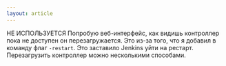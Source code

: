 ```yaml
---
layout: article
---
```

НЕ ИСПОЛЬЗУЕТСЯ
Попробую веб-интерфейс, как видишь контроллер пока не доступен он перезагружается. Это из-за того, что я добавил в команду флаг `-restart`. Это заставило Jenkins уйти на рестарт. Перезагрузить контроллер можно несколькими способами.
